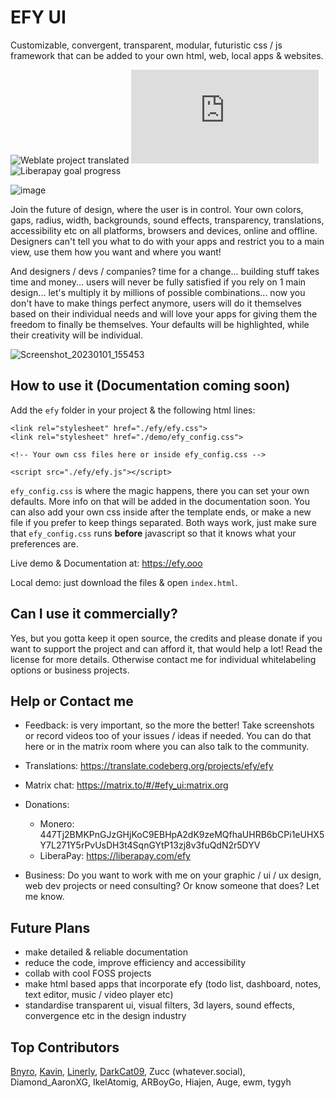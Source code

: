 # EFY UI
Customizable, convergent, transparent, modular, futuristic css / js framework that can be added to your own html, web, local apps & websites.

![Weblate project translated](https://img.shields.io/weblate/progress/efy?color=%233399ff&server=https%3A%2F%2Ftranslate.codeberg.org)
![Matrix](https://img.shields.io/matrix/efy_ui:matrix.org?color=%2377aa00&label=matrix_users)
![Liberapay goal progress](https://img.shields.io/liberapay/goal/efy?label=donations)

![image](https://user-images.githubusercontent.com/86549690/192852125-ba861a18-a85c-4dd3-8594-7cd758888ec7.png)

Join the future of design, where the user is in control. Your own colors, gaps, radius, width, backgrounds, sound effects, transparency, translations, accessibility etc on all platforms, browsers and devices, online and offline. Designers can't tell you what to do with your apps and restrict you to a main view, use them how you want and where you want!

And designers / devs / companies? time for a change... building stuff takes time and money... users will never be fully satisfied if you rely on 1 main design... let's multiply it by millions of possible combinations... now you don't have to make things perfect anymore, users will do it themselves based on their individual needs and will love your apps for giving them the freedom to finally be themselves. Your defaults will be highlighted, while their creativity will be individual.

![Screenshot_20230101_155453](https://user-images.githubusercontent.com/86549690/211212230-6f75857b-7a95-4f2d-9b9a-b9c1b48df8b9.png)


## How to use it (Documentation coming soon)
Add the `efy` folder in your project & the following html lines:

```
<link rel="stylesheet" href="./efy/efy.css">
<link rel="stylesheet" href="./demo/efy_config.css">

<!-- Your own css files here or inside efy_config.css -->

<script src="./efy/efy.js"></script>
```

`efy_config.css` is where the magic happens, there you can set your own defaults. More info on that will be added in the documentation soon. You can also add your own css inside after the template ends, or make a new file if you prefer to keep things separated. Both ways work, just make sure that `efy_config.css` runs **before** javascript so that it knows what your preferences are.

Live demo & Documentation at: https://efy.ooo

Local demo: just download the files & open `index.html`.

## Can I use it commercially?

Yes, but you gotta keep it open source, the credits and please donate if you want to support the project and can afford it, that would help a lot! Read the license for more details. Otherwise contact me for individual whitelabeling options or business projects.

## Help or Contact me

- Feedback: is very important, so the more the better! Take screenshots or record videos too of your issues / ideas if needed. You can do that here or in the matrix room where you can also talk to the community.
- Translations: https://translate.codeberg.org/projects/efy/efy
- Matrix chat: https://matrix.to/#/#efy_ui:matrix.org
- Donations:

  - Monero: 447Tj2BMKPnGJzGHjKoC9EBHpA2dK9zeMQfhaUHRB6bCPi1eUHX5Y7L271Y5rPvUsDH3t4SqnGYtP13zj8v3fuQdN2r5DYV
  - LiberaPay: https://liberapay.com/efy

- Business: Do you want to work with me on your graphic / ui / ux design, web dev projects or need consulting? Or know someone that does? Let me know.

## Future Plans

- make detailed & reliable documentation
- reduce the code, improve efficiency and accessibility
- collab with cool FOSS projects
- make html based apps that incorporate efy (todo list, dashboard, notes, text editor, music / video player etc)
- standardise transparent ui, visual filters, 3d layers, sound effects, convergence etc in the design industry

## Top Contributors

[Bnyro](https://github.com/Bnyro), [Kavin](https://github.com/FireMasterK), [Linerly](https://github.com/Linerly), [DarkCat09](https://github.com/DarkCat09), Zucc (whatever.social), Diamond_AaronXG, IkelAtomig, ARBoyGo, Hiajen, Auge, ewm, tygyh
